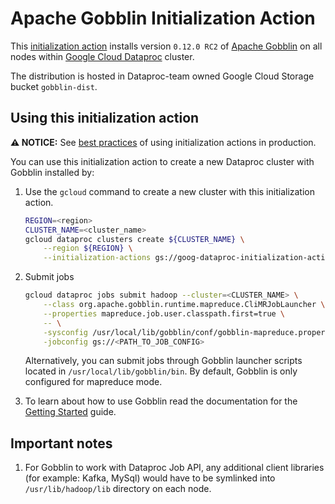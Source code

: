 # Apache Gobblin Initialization Action

This [initialization action](https://cloud.google.com/dataproc/init-actions) installs version
`0.12.0 RC2` of [Apache Gobblin](https://gobblin.incubator.apache.org/) on all nodes within
[Google Cloud Dataproc](https://cloud.google.com/dataproc) cluster.

The distribution is hosted in Dataproc-team owned Google Cloud Storage bucket `gobblin-dist`.

## Using this initialization action

**:warning: NOTICE:** See [best practices](README.md#how-initialization-actions-are-used) of using initialization actions in production.

You can use this initialization action to create a new Dataproc cluster with Gobblin installed by:

1. Use the `gcloud` command to create a new cluster with this initialization action.

    ```bash
    REGION=<region>
    CLUSTER_NAME=<cluster_name>
    gcloud dataproc clusters create ${CLUSTER_NAME} \
        --region ${REGION} \
        --initialization-actions gs://goog-dataproc-initialization-actions-${REGION}/gobblin/gobblin.sh
    ```

1. Submit jobs

    ```bash
    gcloud dataproc jobs submit hadoop --cluster=<CLUSTER_NAME> \
        --class org.apache.gobblin.runtime.mapreduce.CliMRJobLauncher \
        --properties mapreduce.job.user.classpath.first=true \
        -- \
        -sysconfig /usr/local/lib/gobblin/conf/gobblin-mapreduce.properties \
        -jobconfig gs://<PATH_TO_JOB_CONFIG>
    ```

   Alternatively, you can submit jobs through Gobblin launcher scripts located in
   `/usr/local/lib/gobblin/bin`. By default, Gobblin is only configured for mapreduce mode.

1. To learn about how to use Gobblin read the documentation for the
   [Getting Started](https://gobblin.readthedocs.io/en/latest/) guide.

## Important notes

1. For Gobblin to work with Dataproc Job API, any additional client libraries
   (for example: Kafka, MySql) would have to be symlinked into `/usr/lib/hadoop/lib` directory on
   each node.

